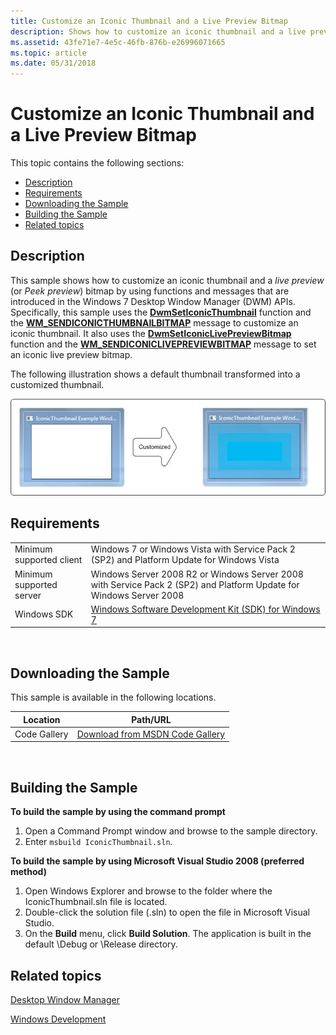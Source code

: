 ```yaml
---
title: Customize an Iconic Thumbnail and a Live Preview Bitmap
description: Shows how to customize an iconic thumbnail and a live preview bitmap (also called a Peek preview).
ms.assetid: 43fe71e7-4e5c-46fb-876b-e26996071665
ms.topic: article
ms.date: 05/31/2018
---
```


# Customize an Iconic Thumbnail and a Live Preview Bitmap

This topic contains the following sections:

-   [Description](#description)
-   [Requirements](#requirements)
-   [Downloading the Sample](#downloading-the-sample)
-   [Building the Sample](#building-the-sample)
-   [Related topics](#related-topics)

## Description

This sample shows how to customize an iconic thumbnail and a *live preview* (or *Peek preview*) bitmap by using functions and messages that are introduced in the Windows 7 Desktop Window Manager (DWM) APIs. Specifically, this sample uses the [**DwmSetIconicThumbnail**](/windows/desktop/api/Dwmapi/nf-dwmapi-dwmseticonicthumbnail) function and the [**WM\_SENDICONICTHUMBNAILBITMAP**](wm-dwmsendiconicthumbnail.md) message to customize an iconic thumbnail. It also uses the [**DwmSetIconicLivePreviewBitmap**](/windows/desktop/api/Dwmapi/nf-dwmapi-dwmseticoniclivepreviewbitmap) function and the [**WM\_SENDICONICLIVEPREVIEWBITMAP**](wm-dwmsendiconiclivepreviewbitmap.md) message to set an iconic live preview bitmap.

The following illustration shows a default thumbnail transformed into a customized thumbnail.

![illustration of an original thumbnail image and a modified thumbnail image with a custom bitmap](images/customthumbnail.jpg)

## Requirements



|                          |                                                                                                                     |
|--------------------------|---------------------------------------------------------------------------------------------------------------------|
| Minimum supported client | Windows 7 or Windows Vista with Service Pack 2 (SP2) and Platform Update for Windows Vista                          |
| Minimum supported server | Windows Server 2008 R2 or Windows Server 2008 with Service Pack 2 (SP2) and Platform Update for Windows Server 2008 |
| Windows SDK              | [Windows Software Development Kit (SDK) for Windows 7](https://go.microsoft.com/fwlink/p/?linkid=154879)             |



 

## Downloading the Sample

This sample is available in the following locations.



| Location     | Path/URL                                                                           |
|--------------|------------------------------------------------------------------------------------|
| Code Gallery | [Download from MSDN Code Gallery](https://go.microsoft.com/fwlink/p/?linkid=196367) |



 

## Building the Sample

**To build the sample by using the command prompt**

1.  Open a Command Prompt window and browse to the sample directory.
2.  Enter `msbuild IconicThumbnail.sln`.

**To build the sample by using Microsoft Visual Studio 2008 (preferred method)**

1.  Open Windows Explorer and browse to the folder where the IconicThumbnail.sln file is located.
2.  Double-click the solution file (.sln) to open the file in Microsoft Visual Studio.
3.  On the **Build** menu, click **Build Solution**. The application is built in the default \\Debug or \\Release directory.

## Related topics

<dl> <dt>

[Desktop Window Manager](dwm-overview.md)
</dt> <dt>

[Windows Development](https://docs.microsoft.com/windows/desktop/win32-and-com-development)
</dt> </dl>

 

 




